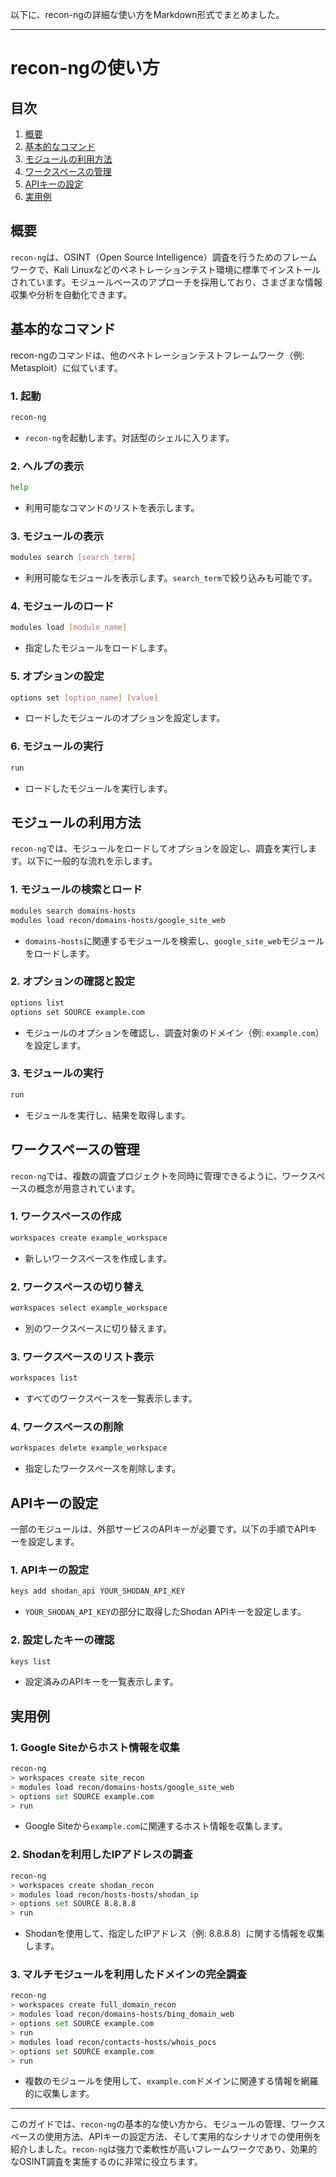 以下に、recon-ngの詳細な使い方をMarkdown形式でまとめました。

---

# recon-ngの使い方

## 目次
1. [概要](#概要)
2. [基本的なコマンド](#基本的なコマンド)
3. [モジュールの利用方法](#モジュールの利用方法)
4. [ワークスペースの管理](#ワークスペースの管理)
5. [APIキーの設定](#apiキーの設定)
6. [実用例](#実用例)

## 概要
`recon-ng`は、OSINT（Open Source Intelligence）調査を行うためのフレームワークで、Kali Linuxなどのペネトレーションテスト環境に標準でインストールされています。モジュールベースのアプローチを採用しており、さまざまな情報収集や分析を自動化できます。

## 基本的なコマンド
recon-ngのコマンドは、他のペネトレーションテストフレームワーク（例: Metasploit）に似ています。

### 1. **起動**
```bash
recon-ng
```
- `recon-ng`を起動します。対話型のシェルに入ります。

### 2. **ヘルプの表示**
```bash
help
```
- 利用可能なコマンドのリストを表示します。

### 3. **モジュールの表示**
```bash
modules search [search_term]
```
- 利用可能なモジュールを表示します。`search_term`で絞り込みも可能です。

### 4. **モジュールのロード**
```bash
modules load [module_name]
```
- 指定したモジュールをロードします。

### 5. **オプションの設定**
```bash
options set [option_name] [value]
```
- ロードしたモジュールのオプションを設定します。

### 6. **モジュールの実行**
```bash
run
```
- ロードしたモジュールを実行します。

## モジュールの利用方法
`recon-ng`では、モジュールをロードしてオプションを設定し、調査を実行します。以下に一般的な流れを示します。

### 1. **モジュールの検索とロード**
```bash
modules search domains-hosts
modules load recon/domains-hosts/google_site_web
```
- `domains-hosts`に関連するモジュールを検索し、`google_site_web`モジュールをロードします。

### 2. **オプションの確認と設定**
```bash
options list
options set SOURCE example.com
```
- モジュールのオプションを確認し、調査対象のドメイン（例: `example.com`）を設定します。

### 3. **モジュールの実行**
```bash
run
```
- モジュールを実行し、結果を取得します。

## ワークスペースの管理
`recon-ng`では、複数の調査プロジェクトを同時に管理できるように、ワークスペースの概念が用意されています。

### 1. **ワークスペースの作成**
```bash
workspaces create example_workspace
```
- 新しいワークスペースを作成します。

### 2. **ワークスペースの切り替え**
```bash
workspaces select example_workspace
```
- 別のワークスペースに切り替えます。

### 3. **ワークスペースのリスト表示**
```bash
workspaces list
```
- すべてのワークスペースを一覧表示します。

### 4. **ワークスペースの削除**
```bash
workspaces delete example_workspace
```
- 指定したワークスペースを削除します。

## APIキーの設定
一部のモジュールは、外部サービスのAPIキーが必要です。以下の手順でAPIキーを設定します。

### 1. **APIキーの設定**
```bash
keys add shodan_api YOUR_SHODAN_API_KEY
```
- `YOUR_SHODAN_API_KEY`の部分に取得したShodan APIキーを設定します。

### 2. **設定したキーの確認**
```bash
keys list
```
- 設定済みのAPIキーを一覧表示します。

## 実用例

### 1. **Google Siteからホスト情報を収集**
```bash
recon-ng
> workspaces create site_recon
> modules load recon/domains-hosts/google_site_web
> options set SOURCE example.com
> run
```
- Google Siteから`example.com`に関連するホスト情報を収集します。

### 2. **Shodanを利用したIPアドレスの調査**
```bash
recon-ng
> workspaces create shodan_recon
> modules load recon/hosts-hosts/shodan_ip
> options set SOURCE 8.8.8.8
> run
```
- Shodanを使用して、指定したIPアドレス（例: 8.8.8.8）に関する情報を収集します。

### 3. **マルチモジュールを利用したドメインの完全調査**
```bash
recon-ng
> workspaces create full_domain_recon
> modules load recon/domains-hosts/bing_domain_web
> options set SOURCE example.com
> run
> modules load recon/contacts-hosts/whois_pocs
> options set SOURCE example.com
> run
```
- 複数のモジュールを使用して、`example.com`ドメインに関連する情報を網羅的に収集します。

---

このガイドでは、`recon-ng`の基本的な使い方から、モジュールの管理、ワークスペースの使用方法、APIキーの設定方法、そして実用的なシナリオでの使用例を紹介しました。`recon-ng`は強力で柔軟性が高いフレームワークであり、効果的なOSINT調査を実施するのに非常に役立ちます。